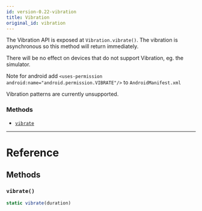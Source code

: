 ```yaml
---
id: version-0.22-vibration
title: Vibration
original_id: vibration
---
```


The Vibration API is exposed at `Vibration.vibrate()`. The vibration is asynchronous so this method will return immediately.

There will be no effect on devices that do not support Vibration, eg. the simulator.

Note for android add `<uses-permission android:name="android.permission.VIBRATE"/>` to `AndroidManifest.xml`

Vibration patterns are currently unsupported.

### Methods

- [`vibrate`](vibration.md#vibrate)

---

# Reference

## Methods

### `vibrate()`

```javascript
static vibrate(duration)
```
